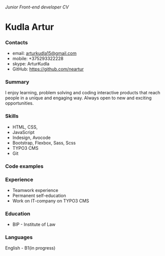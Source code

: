 ###### Junior Front-end developer CV

# Kudla Artur

### Contacts

- email: arturkudla15@gmail.com
- mobile: +375293322228
- skype: ArturKudla
- GitHub: https://github.com/neartur

### Summary

I enjoy learning, problem solving and coding interactive products that reach people in a unique and engaging way. Always open to new and exciting opportunities.

### Skills

- HTML, CSS,
- JavaScript
- Indesign, Avocode
- Bootstrap, Flexbox, Sass, Scss
- TYPO3 CMS
- Git

### Code examples

### Experience

- Teamwork experience
- Permanent self-education
- Work on IT-company on TYPO3 CMS

### Education

- BIP - Institute of Law

### Languages

English - B1(in progress)
